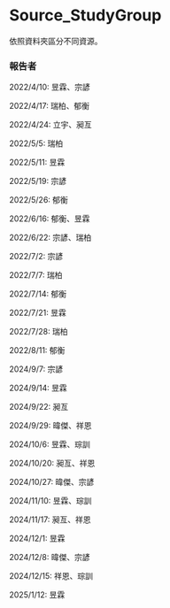 # Source_StudyGroup

依照資料夾區分不同資源。


### 報告者

2022/4/10: 昱霖、宗諺

2022/4/17: 瑞柏、郁衡

2022/4/24: 立宇、昶亙

2022/5/5: 瑞柏

2022/5/11: 昱霖

2022/5/19: 宗諺

2022/5/26: 郁衡

2022/6/16: 郁衡、昱霖

2022/6/22: 宗諺、瑞柏

2022/7/2: 宗諺

2022/7/7: 瑞柏

2022/7/14: 郁衡

2022/7/21: 昱霖

2022/7/28: 瑞柏

2022/8/11: 郁衡

2024/9/7: 宗諺

2024/9/14: 昱霖

2024/9/22: 昶亙

2024/9/29: 暐傑、祥恩

2024/10/6: 昱霖、琮訓

2024/10/20: 昶亙、祥恩

2024/10/27: 暐傑、宗諺

2024/11/10: 昱霖、琮訓

2024/11/17: 昶亙、祥恩

2024/12/1: 昱霖

2024/12/8: 暐傑、宗諺

2024/12/15: 祥恩、琮訓

2025/1/12: 昱霖

